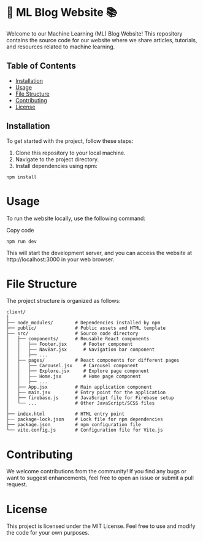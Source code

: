 # 🤖 ML Blog Website 📚

Welcome to our Machine Learning (ML) Blog Website! This repository contains the source code for our website where we share articles, tutorials, and resources related to machine learning.

## Table of Contents

- [Installation](#installation)
- [Usage](#usage)
- [File Structure](#file-structure)
- [Contributing](#contributing)
- [License](#license)

## Installation

To get started with the project, follow these steps:

1. Clone this repository to your local machine.
2. Navigate to the project directory.
3. Install dependencies using npm:

```
npm install
```

# Usage

To run the website locally, use the following command:

Copy code

```
npm run dev
```

This will start the development server, and you can access the website at http://localhost:3000 in your web browser.

# File Structure

The project structure is organized as follows:

```
client/
│
├── node_modules/        # Dependencies installed by npm
├── public/              # Public assets and HTML template
├── src/                 # Source code directory
│   ├── components/      # Reusable React components
│   │   ├── Footer.jsx      # Footer component
│   │   ├── NavBar.jsx      # Navigation bar component
│   │   ├── ...
│   ├── pages/           # React components for different pages
│   │   ├── Carousel.jsx    # Carousel component
│   │   ├── Explore.jsx     # Explore page component
│   │   ├── Home.jsx        # Home page component
│   │   ├── ...
│   ├── App.jsx          # Main application component
│   ├── main.jsx         # Entry point for the application
│   ├── firebase.js      # JavaScript file for Firebase setup
│   └── ...              # Other JavaScript/SCSS files
│
├── index.html           # HTML entry point
├── package-lock.json    # Lock file for npm dependencies
├── package.json         # npm configuration file
└── vite.config.js       # Configuration file for Vite.js
```

# Contributing

We welcome contributions from the community! If you find any bugs or want to suggest enhancements, feel free to open an issue or submit a pull request.

# License

This project is licensed under the MIT License. Feel free to use and modify the code for your own purposes.
